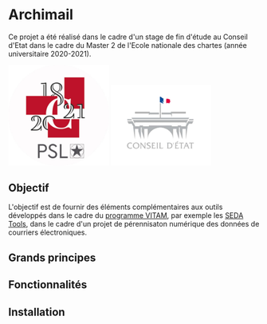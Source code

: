 # Archimail

Ce projet a été réalisé dans le cadre d'un stage de fin d'étude au Conseil d'Etat dans le cadre du Master 2 de l'Ecole nationale des chartes (année universitaire 2020-2021).


<p float="left">
  <img src="./images/enc.jpeg" alt="enc" width="40%" height="40%" />
  <img src="./images/ce.jpeg" alt="ce" width="40%" height="40%" /> 
</p>

<!-- 
<img src="./images/enc.jpeg" alt="enc" width="30%" height="30%"/>  |  <img src="./images/ce.jpeg" alt="ce" width="30%" height="30%"/> -->

<!-- 
<div align="center">
<img src="./images/enc.jpeg" alt="enc" width="30%" height="30%" align="left"/>
<img src="./images/ce.jpeg" alt="ce" width="30%" height="30%" align="right"/>
</div>
-->

## Objectif

L'objectif est de fournir des éléments complémentaires aux outils développés dans le cadre du [programme VITAM](https://www.programmevitam.fr/), par exemple les [SEDA Tools](https://github.com/ProgrammeVitam/sedatools), dans le cadre d'un projet de pérennisaton numérique des données de courriers électroniques. 

## Grands principes

## Fonctionnalités

## Installation
